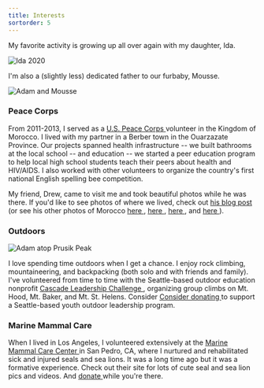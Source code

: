 ```yaml
---
title: Interests
sortorder: 5
---
```


My favorite activity is growing up all over again with my daughter, Ida.

![Ida 2020]({lightbox}ida_2020.jpg "Ida 2020")

I'm also a (slightly less) dedicated father to our furbaby, Mousse.

![Adam and Mousse]({lightbox}mousse_adam.jpg "Adam and Mousse")

### Peace Corps

From 2011-2013, I served as a
<a href="https://www.peacecorps.gov/"
   target="_blank"
   rel="noopener noreferrer">
  U.S. Peace Corps
</a>
volunteer in the Kingdom of
Morocco. I lived with my partner in a Berber town in the
Ouarzazate Province. Our projects spanned health infrastructure -- we
built bathrooms at the local school -- and education -- we started a
peer education program to help local high school students teach their
peers about health and HIV/AIDS. I also worked with other volunteers to
organize the country's first national English spelling bee competition.

My friend, Drew, came to visit me and took beautiful photos
while he was there. If you'd like to see photos of where we
lived, check out
<a href="https://drewrtw.blogspot.com/2013/05/ikniouen-and-around-morocco.html"
   target="_blank"
   rel="noopener noreferrer">
  his blog post
</a>
(or see his other photos of Morocco
<a href="https://drewrtw.blogspot.com/2013/01/marrakech-morocco-part-i.html"
   target="_blank"
   rel="noopener noreferrer">
  here
</a>,
<a href="https://drewrtw.blogspot.com/2013/01/marrakech-morocco-part-ii.html"
   target="_blank"
   rel="noopener noreferrer">
  here
</a>,
<a href="https://drewrtw.blogspot.com/2013/02/the-high-atlas-morocco.html"
   target="_blank"
   rel="noopener noreferrer">
  here
</a>,
and
<a href="https://drewrtw.blogspot.com/2013/04/the-edge-of-sahara-morocco.html"
   target="_blank"
   rel="noopener noreferrer">
  here
</a>).

### Outdoors

![Adam atop Prusik Peak]({lightbox}prusik.jpg "On top of Prusik Peak (photo courtesy of Mark Huang)")

I love spending time outdoors when I get a chance. I enjoy rock
climbing, mountaineering, and backpacking (both solo and with
friends and family). I've volunteered from time to time with the
Seattle-based outdoor education nonprofit
<a href="http://cascadechallenge.org/"
   target="_blank"
   rel="noopener noreferrer">
  Cascade Leadership Challenge
</a>, organizing group
climbs on Mt. Hood, Mt. Baker, and Mt. St. Helens. Consider
<a href="https://www.cascadechallenge.org/fundraising/donate"
   target="_blank"
   rel="noopener noreferrer">
  Consider donating
</a>
to support a Seattle-based youth outdoor leadership program.

### Marine Mammal Care

When I lived in Los Angeles, I volunteered extensively at the
<a href="https://marinemammalcarecenterlosangeles.com/"
   target="_blank"
   rel="noopener noreferrer">
  Marine Mammal Care Center
</a>
in San Pedro, CA, where I nurtured and rehabilitated sick and injured
seals and sea lions. It was a long time ago but it was a formative
experience. Check out their site for lots of cute seal and sea lion pics
and videos. And
<a href="https://marinemammalcarecenterlosangeles.com/donate/"
   target="_blank"
   rel="noopener noreferrer">
  donate
</a>
while you're there.

